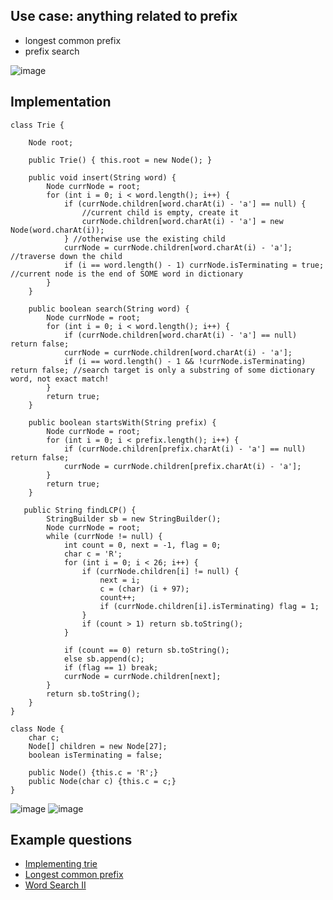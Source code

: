 ## Use case: anything related to prefix
- longest common prefix
- prefix search

![image](https://user-images.githubusercontent.com/77217430/207367177-ec275aec-7427-4b79-8c50-cd7e15de45b1.png)

## Implementation
```
class Trie {
    
    Node root;

    public Trie() { this.root = new Node(); }
    
    public void insert(String word) {
        Node currNode = root;
        for (int i = 0; i < word.length(); i++) {
            if (currNode.children[word.charAt(i) - 'a'] == null) {
                //current child is empty, create it
                currNode.children[word.charAt(i) - 'a'] = new Node(word.charAt(i));
            } //otherwise use the existing child
            currNode = currNode.children[word.charAt(i) - 'a']; //traverse down the child
            if (i == word.length() - 1) currNode.isTerminating = true; //current node is the end of SOME word in dictionary
        }
    }
    
    public boolean search(String word) {
        Node currNode = root;
        for (int i = 0; i < word.length(); i++) {
            if (currNode.children[word.charAt(i) - 'a'] == null) return false;
            currNode = currNode.children[word.charAt(i) - 'a'];
            if (i == word.length() - 1 && !currNode.isTerminating) return false; //search target is only a substring of some dictionary word, not exact match!
        }
        return true;
    }
    
    public boolean startsWith(String prefix) {
        Node currNode = root;
        for (int i = 0; i < prefix.length(); i++) {
            if (currNode.children[prefix.charAt(i) - 'a'] == null) return false;
            currNode = currNode.children[prefix.charAt(i) - 'a'];
        }
        return true;
    }
    
   public String findLCP() {
        StringBuilder sb = new StringBuilder();
        Node currNode = root;
        while (currNode != null) {
            int count = 0, next = -1, flag = 0;
            char c = 'R';
            for (int i = 0; i < 26; i++) {
                if (currNode.children[i] != null) {
                    next = i;
                    c = (char) (i + 97);
                    count++;
                    if (currNode.children[i].isTerminating) flag = 1;
                }
                if (count > 1) return sb.toString();
            }

            if (count == 0) return sb.toString();
            else sb.append(c);
            if (flag == 1) break;
            currNode = currNode.children[next];
        }
        return sb.toString();
    }
}

class Node {
    char c;
    Node[] children = new Node[27];
    boolean isTerminating = false;
    
    public Node() {this.c = 'R';}
    public Node(char c) {this.c = c;}
}
```
![image](https://user-images.githubusercontent.com/77217430/207367288-0260f26b-b131-43f4-9223-c1622b84c494.png)
![image](https://user-images.githubusercontent.com/77217430/207367318-923147f8-89fe-4596-a266-4253cdc6a6ef.png)

## Example questions
- [Implementing trie](https://leetcode.com/problems/implement-trie-prefix-tree/)
- [Longest common prefix](https://leetcode.com/problems/longest-common-prefix/solution/)
- [Word Search II](https://leetcode.com/problems/word-search-ii/)
